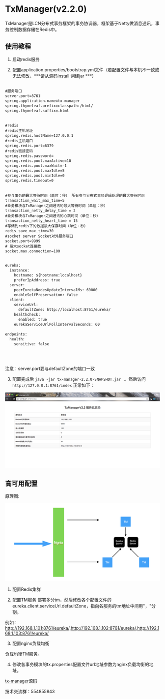 # TxManager(v2.2.0)
TxManager是LCN分布式事务框架的事务协调器，框架基于Netty做消息通讯，事务控制数据存储在Redis中。

## 使用教程
1. 启动redis服务


2. 配置application.properties/bootstrap.yml文件（若配置文件与本机不一致或无法修改，***请从源码install 创建jar ***）

```

#服务端口
server.port=8761
spring.application.name=tx-manager
spring.thymeleaf.prefix=classpath:/html/
spring.thymeleaf.suffix=.html


#redis
#redis主机地址
spring.redis.hostName=127.0.0.1
#redis主机端口
spring.redis.port=6379
#redis链接密码
spring.redis.password=
spring.redis.pool.maxActive=10
spring.redis.pool.maxWait=-1
spring.redis.pool.maxIdle=5
spring.redis.pool.minIdle=0
spring.redis.timeout=0


#参与事务的最大等待时间（单位：秒） 所有参与分布式事务逻辑处理的最大等待时间
transaction_wait_max_time=5
#业务模块与TxManager之间通讯的最大等待时间（单位：秒）
transaction_netty_delay_time = 2
#业务模块与TxManager之间通讯的心跳时间（单位：秒）
transaction_netty_heart_time = 15
#存储到redis下的数据最大保存时间（单位：秒）
redis_save_max_time=30
#socket server Socket对外服务端口
socket.port=9999
# 最大socket连接数
socket.max.connection=100


```


```
eureka:
  instance:
    hostname: ${hostname:localhost}
    preferIpAddress: true
  server:
    peerEurekaNodesUpdateIntervalMs: 60000
    enableSelfPreservation: false
  client:
    serviceUrl:
      defaultZone: http://localhost:8761/eureka/
    healthcheck:
      enabled: true
    eurekaServiceUrlPollIntervalSeconds: 60

endpoints:
  health:
    sensitive: false




```

注意：server.port要与defaultZone的端口一致


3. 配置完成后 `java -jar tx-manager-2.2.0-SNAPSHOT.jar ` 。然后访问`http://127.0.0.1:8761/index` 正常如下：

![ ](readme/manager2.2.jpg)


## 高可用配置

原理图:

![ ](readme/district.png)

1. 配置Redis集群

2. 配置TM服务
部署多分tm，然后修改各个配置文件的eureka.client.serviceUrl.defaultZone，指向各服务的tm地址中间用"，"分割。

例如： http://192.168.1.101:8761/eureka/,http://192.168.1.102:8761/eureka/,http://192.168.1.103:8761/eureka/

3. 配置nginx负载均衡

负载均衡TM服务。

4. 修改各事务模块的tx.properties配置文件url地址参数为nginx负载均衡的地址。

[tx-manager源码](https://github.com/1991wangliang/tx-lcn/tree/master/tx-manager) 


技术交流群：554855843
